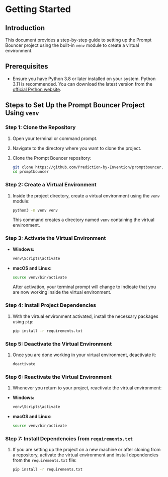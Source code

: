# Getting Started

## Introduction

This document provides a step-by-step guide to setting up the Prompt Bouncer project using the built-in `venv` module to create a virtual environment.

## Prerequisites

- Ensure you have Python 3.8 or later installed on your system. Python 3.11 is recommended. You can download the latest version from the [official Python website](https://www.python.org/).

## Steps to Set Up the Prompt Bouncer Project Using `venv`

### Step 1: Clone the Repository

1. Open your terminal or command prompt.
2. Navigate to the directory where you want to clone the project.
3. Clone the Prompt Bouncer repository:

   ```sh
   git clone https://github.com/Prediction-by-Invention/promptbouncer.git
   cd promptbouncer
   ```

### Step 2: Create a Virtual Environment

1. Inside the project directory, create a virtual environment using the `venv` module:

   ```sh
   python3 -m venv venv
   ```

   This command creates a directory named `venv` containing the virtual environment.

### Step 3: Activate the Virtual Environment

- **Windows:**

  ```sh
  venv\Scripts\activate
  ```

- **macOS and Linux:**

  ```sh
  source venv/bin/activate
  ```

  After activation, your terminal prompt will change to indicate that you are now working inside the virtual environment.

### Step 4: Install Project Dependencies

1. With the virtual environment activated, install the necessary packages using `pip`:

   ```sh
   pip install -r requirements.txt
   ```

### Step 5: Deactivate the Virtual Environment

1. Once you are done working in your virtual environment, deactivate it:

   ```sh
   deactivate
   ```

### Step 6: Reactivate the Virtual Environment

1. Whenever you return to your project, reactivate the virtual environment:

- **Windows:**

  ```sh
  venv\Scripts\activate
  ```

- **macOS and Linux:**

  ```sh
  source venv/bin/activate
  ```

### Step 7: Install Dependencies from `requirements.txt`

1. If you are setting up the project on a new machine or after cloning from a repository, activate the virtual environment and install dependencies from the `requirements.txt` file:

   ```sh
   pip install -r requirements.txt
   ```
